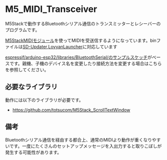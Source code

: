 # M5_MIDI_Transceiver
M5Stackで動作するBluetoothシリアル通信のトランスミッターとレシーバーのプログラムです。

[M5StackMIDIモジュール](https://www.switch-science.com/catalog/6389/)を使ってMIDIを受送信するようになっています。binファイルは[SD-Updater](https://github.com/tobozo/M5Stack-SD-Updater/),[LovyanLauncher](https://github.com/lovyan03/M5Stack_LovyanLauncher)に対応しています

[espressif/arduino-esp32/libraries/BluetoothSerial/のサンプルスケッチ](https://github.com/espressif/arduino-esp32/tree/master/libraries/BluetoothSerial)がベースです。親機、子機のデバイス名を変更したり接続方法を変更する場合はこちらを参照してください。

## 必要なライブラリ
動作には以下のライブラリが必要です。  
* https://github.com/totsucom/M5Stack_ScrollTextWindow

## 備考
Bluetoothシリアル通信を経由する都合上、通常のMIDIより動作が重くなりやすいです。一度にたくさんのセットアップメッセージを入出力すると取りこぼしが発生する可能性があります。
